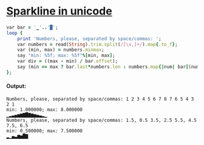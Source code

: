 [1]: http://rosettacode.org/wiki/Sparkline_in_unicode

# [Sparkline in unicode][1]

```ruby
var bar = '▁'..'█';
loop {
    print 'Numbers, please, separated by space/commas: ';
    var numbers = read(String).trim.split(/[\s,]+/).map{.to_f};
    var (min, max) = numbers.minmax;
    say "min: %5f; max: %5f"%[min, max];
    var div = ((max - min) / bar.offset);
    say (min == max ? bar.last*numbers.len : numbers.map{|num| bar[(num - min) / div]}.join);
};
```

#### Output:
```
Numbers, please, separated by space/commas: 1 2 3 4 5 6 7 8 7 6 5 4 3 2 1
min: 1.000000; max: 8.000000
▁▂▃▄▅▆▇█▇▆▅▄▃▂▁
Numbers, please, separated by space/commas: 1.5, 0.5 3.5, 2.5 5.5, 4.5 7.5, 6.5
min: 0.500000; max: 7.500000
▂▁▄▃▆▅█▇
```
